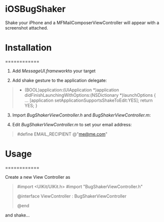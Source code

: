 iOSBugShaker
============

Shake your iPhone and a MFMailComposerViewController will appear with a screenshot attached.

# Installation
============

1) Add *MessageUI.framework*to your target

2) Add shake gesture to the application delegate:
 >- (BOOL)application:(UIApplication *)application didFinishLaunchingWithOptions:(NSDictionary *)launchOptions {
 >...
 >[application setApplicationSupportsShakeToEdit:YES];
 >return YES;
>}

3) Import *BugShakerViewController.h* and *BugShakerViewController.m*:

4) Edit *BugShakerViewController.m* to set your email address:

>#define EMAIL_RECIPIENT @"me@me.com"


# Usage
============

Create a new View Controller as

>#import <UIKit/UIKit.h>
>#import "BugShakerViewController.h"
> 
>@interface ViewController : BugShakerViewController
>
>@end

and shake...